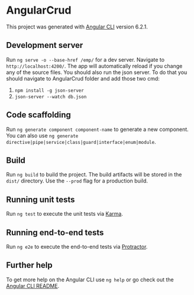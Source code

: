 # AngularCrud

This project was generated with [Angular CLI](https://github.com/angular/angular-cli) version 6.2.1.

## Development server

Run `ng serve -o --base-href /emp/` for a dev server. Navigate to `http://localhost:4200/`. The app will automatically reload if you change any of the source files.
You should also run the json server. To do that you should navigate to AngularCrud folder and add those two cmd:
1. `npm install -g json-server`
2. `json-server --watch db.json`

## Code scaffolding

Run `ng generate component component-name` to generate a new component. You can also use `ng generate directive|pipe|service|class|guard|interface|enum|module`.

## Build

Run `ng build` to build the project. The build artifacts will be stored in the `dist/` directory. Use the `--prod` flag for a production build.

## Running unit tests

Run `ng test` to execute the unit tests via [Karma](https://karma-runner.github.io).

## Running end-to-end tests

Run `ng e2e` to execute the end-to-end tests via [Protractor](http://www.protractortest.org/).

## Further help

To get more help on the Angular CLI use `ng help` or go check out the [Angular CLI README](https://github.com/angular/angular-cli/blob/master/README.md).
